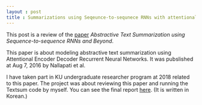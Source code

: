 ```yaml
---
layout : post
title : Summarizations using Seqeunce-to-sequnece RNNs with attentional model
---
```


This post is a review of the [paper](https://www.aclweb.org/anthology/K16-1028)
*Abstractive Text Summarization using Sequence-to-sequence RNNs and Beyond*.




This paper is about modeling abstractive text summarization using Attentional Encoder Decoder Recurrent Neural Networks.
It was pubslished at Aug 7, 2016 by Nallapati et al.<br>

I have taken part in KU undergraduate researcher program at 2018 related to this paper.
The project was about reviewing this paper and running the Textsum code by myself. You can see the final report [here](https://github.com/limhyesu98/myTextSum/blob/master/%EC%B5%9C%EC%A2%85%20%EA%B2%B0%EA%B3%BC%20%EB%B3%B4%EA%B3%A0%EC%84%9C_%EC%9E%84%ED%98%9C%EC%88%98.pdf). (It is written in Korean.)
